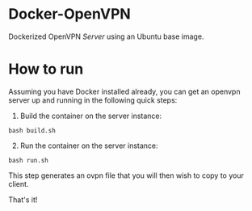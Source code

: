 # Docker-OpenVPN
Dockerized OpenVPN *Server* using an Ubuntu base image.

# How to run
Assuming you have Docker installed already, you can get an openvpn server up and running in the following quick steps:

1. Build the container on the server instance:
  ```
  bash build.sh
  ```

2. Run the container on the server instance:
  ```
  bash run.sh
  ```

This step generates an ovpn file that you will then wish to copy to your
client.

That's it! 

